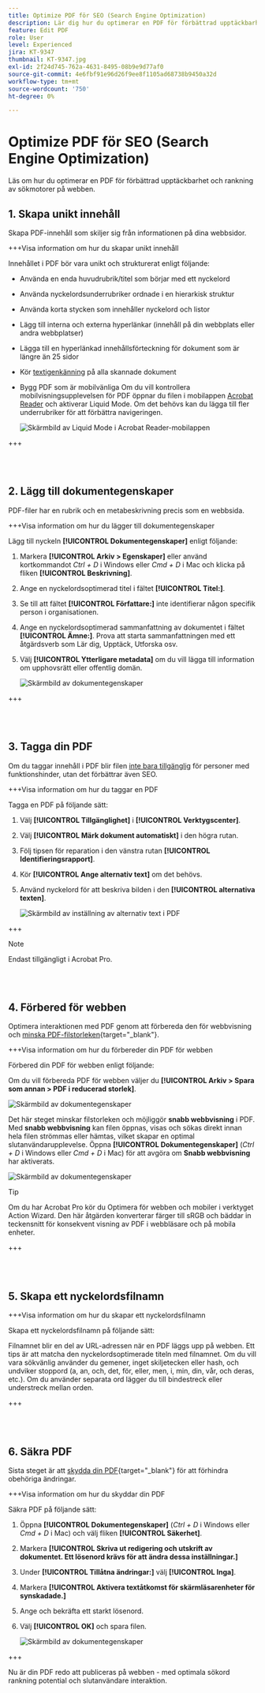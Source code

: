 ```yaml
---
title: Optimize PDF för SEO (Search Engine Optimization)
description: Lär dig hur du optimerar en PDF för förbättrad upptäckbarhet och rankning av sökmotorer på webben
feature: Edit PDF
role: User
level: Experienced
jira: KT-9347
thumbnail: KT-9347.jpg
exl-id: 2f24d745-762a-4631-8495-08b9e9d77af0
source-git-commit: 4e6fbf91e96d26f9ee8f1105ad68738b9450a32d
workflow-type: tm+mt
source-wordcount: '750'
ht-degree: 0%

---
```


# Optimize PDF för SEO (Search Engine Optimization)

Läs om hur du optimerar en PDF för förbättrad upptäckbarhet och rankning av sökmotorer på webben.

## 1. Skapa unikt innehåll

Skapa PDF-innehåll som skiljer sig från informationen på dina webbsidor.

+++Visa information om hur du skapar unikt innehåll

Innehållet i PDF bör vara unikt och strukturerat enligt följande:

* Använda en enda huvudrubrik/titel som börjar med ett nyckelord
* Använda nyckelordsunderrubriker ordnade i en hierarkisk struktur
* Använda korta stycken som innehåller nyckelord och listor
* Lägg till interna och externa hyperlänkar (innehåll på din webbplats eller andra webbplatser)
* Lägga till en hyperlänkad innehållsförteckning för dokument som är längre än 25 sidor
* Kör [textigenkänning](https://experienceleague.adobe.com/docs/document-cloud-learn/acrobat-learning/getting-started/scan-and-ocr.html) på alla skannade dokument
* Bygg PDF som är mobilvänliga
Om du vill kontrollera mobilvisningsupplevelsen för PDF öppnar du filen i mobilappen [Acrobat Reader](https://www.adobe.com/acrobat/mobile/acrobat-reader.html) och aktiverar Liquid Mode. Om det behövs kan du lägga till fler underrubriker för att förbättra navigeringen.

  ![Skärmbild av Liquid Mode i Acrobat Reader-mobilappen](../assets/optimizeseo1.png)

+++

<br> 

## 2. Lägg till dokumentegenskaper

PDF-filer har en rubrik och en metabeskrivning precis som en webbsida.

+++Visa information om hur du lägger till dokumentegenskaper

Lägg till nyckeln **[!UICONTROL Dokumentegenskaper]** enligt följande:

1. Markera **[!UICONTROL Arkiv > Egenskaper]** eller använd kortkommandot *Ctrl + D* i Windows eller *Cmd + D* i Mac och klicka på fliken **[!UICONTROL Beskrivning]**.
1. Ange en nyckelordsoptimerad titel i fältet **[!UICONTROL Titel:]**.
1. Se till att fältet **[!UICONTROL Författare:]** inte identifierar någon specifik person i organisationen.
1. Ange en nyckelordsoptimerad sammanfattning av dokumentet i fältet **[!UICONTROL Ämne:]**.
Prova att starta sammanfattningen med ett åtgärdsverb som Lär dig, Upptäck, Utforska osv.
1. Välj **[!UICONTROL Ytterligare metadata]** om du vill lägga till information om upphovsrätt eller offentlig domän.

   ![Skärmbild av dokumentegenskaper](../assets/optimizeseo2.png)

+++

<br> 

## 3. Tagga din PDF

Om du taggar innehåll i PDF blir filen [inte bara tillgänglig](https://experienceleague.adobe.com/docs/document-cloud-learn/acrobat-learning/advanced-tasks/accessibility.html) för personer med funktionshinder, utan det förbättrar även SEO.

+++Visa information om hur du taggar en PDF

Tagga en PDF på följande sätt:

1. Välj **[!UICONTROL Tillgänglighet]** i **[!UICONTROL Verktygscenter]**.
1. Välj **[!UICONTROL Märk dokument automatiskt]** i den högra rutan.
1. Följ tipsen för reparation i den vänstra rutan **[!UICONTROL Identifieringsrapport]**.
1. Kör **[!UICONTROL Ange alternativ text]** om det behövs.
1. Använd nyckelord för att beskriva bilden i den **[!UICONTROL alternativa texten]**.

   ![Skärmbild av inställning av alternativ text i PDF](../assets/optimizeseo3.png)

+++

>[!NOTE]
>
>Endast tillgängligt i Acrobat Pro.

<br> 

## 4. Förbered för webben

Optimera interaktionen med PDF genom att förbereda den för webbvisning och [minska PDF-filstorleken](https://www.adobe.com/se/acrobat/online/compress-pdf.html){target="_blank"}.

+++Visa information om hur du förbereder din PDF för webben

Förbered din PDF för webben enligt följande:

Om du vill förbereda PDF för webben väljer du **[!UICONTROL Arkiv > Spara som annan > PDF i reducerad storlek]**.

![Skärmbild av dokumentegenskaper](../assets/optimizeseo4.png)

Det här steget minskar filstorleken och möjliggör **snabb webbvisning** i PDF. Med **snabb webbvisning** kan filen öppnas, visas och sökas direkt innan hela filen strömmas eller hämtas, vilket skapar en optimal slutanvändarupplevelse. Öppna **[!UICONTROL Dokumentegenskaper]** (*Ctrl + D* i Windows eller *Cmd + D* i Mac) för att avgöra om **Snabb webbvisning** har aktiverats.

![Skärmbild av dokumentegenskaper](../assets/optimizeseo5.png)

>[!TIP]
>
>Om du har Acrobat Pro kör du Optimera för webben och mobiler i verktyget Action Wizard. Den här åtgärden konverterar färger till sRGB och bäddar in teckensnitt för konsekvent visning av PDF i webbläsare och på mobila enheter.

+++

<br> 

## 5. Skapa ett nyckelordsfilnamn

+++Visa information om hur du skapar ett nyckelordsfilnamn

Skapa ett nyckelordsfilnamn på följande sätt:

Filnamnet blir en del av URL-adressen när en PDF läggs upp på webben. Ett tips är att matcha den nyckelordsoptimerade titeln med filnamnet. Om du vill vara sökvänlig använder du gemener, inget skiljetecken eller hash, och undviker stoppord (a, an, och, det, för, eller, men, i, min, din, vår, och deras, etc.). Om du använder separata ord lägger du till bindestreck eller understreck mellan orden.

+++

<br> 

## 6. Säkra PDF

Sista steget är att [skydda din PDF](https://www.adobe.com/se/acrobat/online/password-protect-pdf.html){target="_blank"} för att förhindra obehöriga ändringar.

+++Visa information om hur du skyddar din PDF

Säkra PDF på följande sätt:

1. Öppna **[!UICONTROL Dokumentegenskaper]** (*Ctrl + D* i Windows eller *Cmd + D* i Mac) och välj fliken **[!UICONTROL Säkerhet]**.
1. Markera **[!UICONTROL Skriva ut redigering och utskrift av dokumentet. Ett lösenord krävs för att ändra dessa inställningar.]**
1. Under **[!UICONTROL Tillåtna ändringar:]** välj **[!UICONTROL Inga]**.
1. Markera **[!UICONTROL Aktivera textåtkomst för skärmläsarenheter för synskadade.]**
1. Ange och bekräfta ett starkt lösenord.
1. Välj **[!UICONTROL OK]** och spara filen.

   ![Skärmbild av dokumentegenskaper](../assets/optimizeseo6.png)

+++

Nu är din PDF redo att publiceras på webben - med optimala sökord rankning potential och slutanvändare interaktion.
